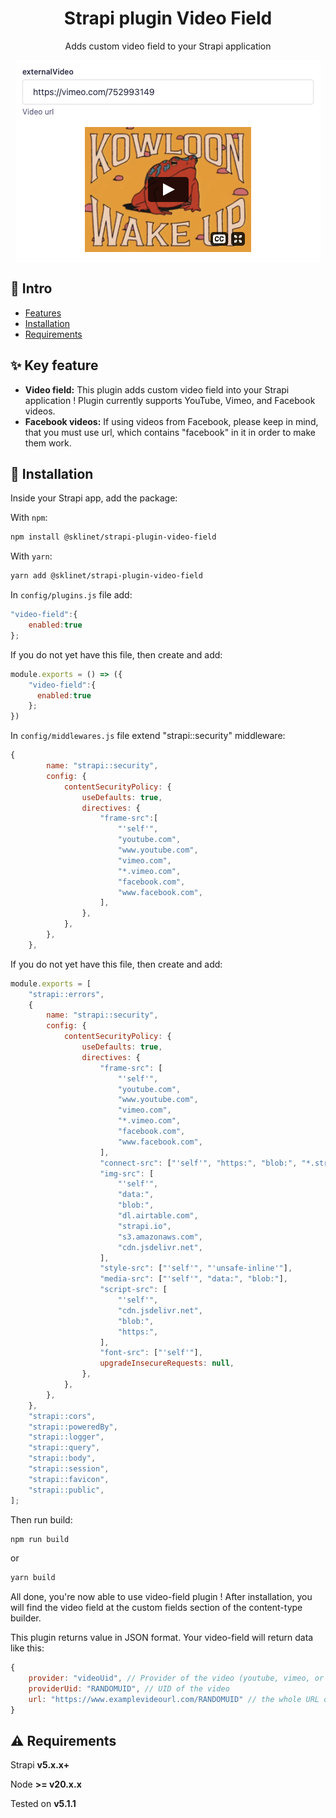 <h1 align="center">Strapi plugin Video Field</h1>

<p align="center">Adds custom video field to your Strapi application</p>

<p align="center">
  <img src="assets/video-field.png" alt="Image of Video Field" align="center">
</p>

## 👋 Intro

-   [Features](#features)
-   [Installation](#installation)
-   [Requirements](#requirements)

## <a id="features"></a>✨ Key feature

-   **Video field:** This plugin adds custom video field into your Strapi application ! Plugin currently supports YouTube, Vimeo, and Facebook videos.
-   **Facebook videos:** If using videos from Facebook, please keep in mind, that you must use url, which contains "facebook" in it in order to make them work.

## <a id="installation"></a>🔧 Installation

Inside your Strapi app, add the package:

With `npm`:

```bash
npm install @sklinet/strapi-plugin-video-field
```

With `yarn`:

```bash
yarn add @sklinet/strapi-plugin-video-field
```

In `config/plugins.js` file add:

```js
"video-field":{
    enabled:true
};
```

If you do not yet have this file, then create and add:

```js
module.exports = () => ({
    "video-field":{
      enabled:true
    };
})
```

In `config/middlewares.js` file extend "strapi::security" middleware:

```js
{
        name: "strapi::security",
        config: {
            contentSecurityPolicy: {
                useDefaults: true,
                directives: {
                    "frame-src":[
                        "'self'",
                        "youtube.com",
                        "www.youtube.com",
                        "vimeo.com",
                        "*.vimeo.com",
                        "facebook.com",
                        "www.facebook.com",
                    ],
                },
            },
        },
    },
```

If you do not yet have this file, then create and add:

```js
module.exports = [
    "strapi::errors",
    {
        name: "strapi::security",
        config: {
            contentSecurityPolicy: {
                useDefaults: true,
                directives: {
                    "frame-src": [
                        "'self'",
                        "youtube.com",
                        "www.youtube.com",
                        "vimeo.com",
                        "*.vimeo.com",
                        "facebook.com",
                        "www.facebook.com",
                    ],
                    "connect-src": ["'self'", "https:", "blob:", "*.strapi.io",],
                    "img-src": [
                        "'self'",
                        "data:",
                        "blob:",
                        "dl.airtable.com",
                        "strapi.io",
                        "s3.amazonaws.com",
                        "cdn.jsdelivr.net",
                    ],
                    "style-src": ["'self'", "'unsafe-inline'"],
                    "media-src": ["'self'", "data:", "blob:"],
                    "script-src": [
                        "'self'",
                        "cdn.jsdelivr.net",
                        "blob:",
                        "https:",
                    ],
                    "font-src": ["'self'"],
                    upgradeInsecureRequests: null,
                },
            },
        },
    },
    "strapi::cors",
    "strapi::poweredBy",
    "strapi::logger",
    "strapi::query",
    "strapi::body",
    "strapi::session",
    "strapi::favicon",
    "strapi::public",
];
```

Then run build:

```bash
npm run build
```

or

```bash
yarn build
```

All done, you're now able to use video-field plugin ! After installation, you will find the video field at the custom fields section of the content-type builder.

This plugin returns value in JSON format. Your video-field will return data like this:

```js
{
    provider: "videoUid", // Provider of the video (youtube, vimeo, or facebook)
    providerUid: "RANDOMUID", // UID of the video
    url: "https://www.examplevideourl.com/RANDOMUID" // the whole URL of the video
}
```

## <a id="requirements"></a>⚠️ Requirements

Strapi **v5.x.x+**

Node **>= v20.x.x**

Tested on **v5.1.1**
